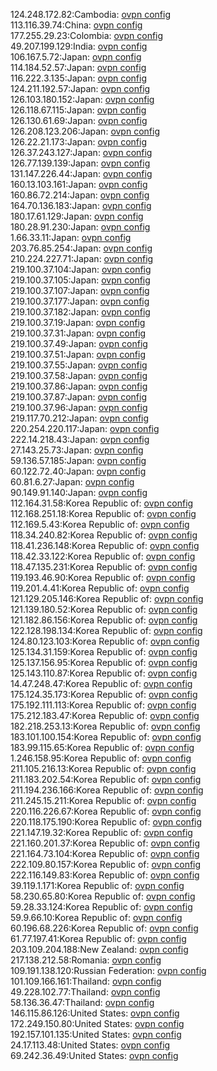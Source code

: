 124.248.172.82:Cambodia: [ovpn config](vpn/124_248_172_82.ovpn)  
113.116.39.74:China: [ovpn config](vpn/113_116_39_74.ovpn)  
177.255.29.23:Colombia: [ovpn config](vpn/177_255_29_23.ovpn)  
49.207.199.129:India: [ovpn config](vpn/49_207_199_129.ovpn)  
106.167.5.72:Japan: [ovpn config](vpn/106_167_5_72.ovpn)  
114.184.52.57:Japan: [ovpn config](vpn/114_184_52_57.ovpn)  
116.222.3.135:Japan: [ovpn config](vpn/116_222_3_135.ovpn)  
124.211.192.57:Japan: [ovpn config](vpn/124_211_192_57.ovpn)  
126.103.180.152:Japan: [ovpn config](vpn/126_103_180_152.ovpn)  
126.118.67.115:Japan: [ovpn config](vpn/126_118_67_115.ovpn)  
126.130.61.69:Japan: [ovpn config](vpn/126_130_61_69.ovpn)  
126.208.123.206:Japan: [ovpn config](vpn/126_208_123_206.ovpn)  
126.22.21.173:Japan: [ovpn config](vpn/126_22_21_173.ovpn)  
126.37.243.127:Japan: [ovpn config](vpn/126_37_243_127.ovpn)  
126.77.139.139:Japan: [ovpn config](vpn/126_77_139_139.ovpn)  
131.147.226.44:Japan: [ovpn config](vpn/131_147_226_44.ovpn)  
160.13.103.161:Japan: [ovpn config](vpn/160_13_103_161.ovpn)  
160.86.72.214:Japan: [ovpn config](vpn/160_86_72_214.ovpn)  
164.70.136.183:Japan: [ovpn config](vpn/164_70_136_183.ovpn)  
180.17.61.129:Japan: [ovpn config](vpn/180_17_61_129.ovpn)  
180.28.91.230:Japan: [ovpn config](vpn/180_28_91_230.ovpn)  
1.66.33.11:Japan: [ovpn config](vpn/1_66_33_11.ovpn)  
203.76.85.254:Japan: [ovpn config](vpn/203_76_85_254.ovpn)  
210.224.227.71:Japan: [ovpn config](vpn/210_224_227_71.ovpn)  
219.100.37.104:Japan: [ovpn config](vpn/219_100_37_104.ovpn)  
219.100.37.105:Japan: [ovpn config](vpn/219_100_37_105.ovpn)  
219.100.37.107:Japan: [ovpn config](vpn/219_100_37_107.ovpn)  
219.100.37.177:Japan: [ovpn config](vpn/219_100_37_177.ovpn)  
219.100.37.182:Japan: [ovpn config](vpn/219_100_37_182.ovpn)  
219.100.37.19:Japan: [ovpn config](vpn/219_100_37_19.ovpn)  
219.100.37.31:Japan: [ovpn config](vpn/219_100_37_31.ovpn)  
219.100.37.49:Japan: [ovpn config](vpn/219_100_37_49.ovpn)  
219.100.37.51:Japan: [ovpn config](vpn/219_100_37_51.ovpn)  
219.100.37.55:Japan: [ovpn config](vpn/219_100_37_55.ovpn)  
219.100.37.58:Japan: [ovpn config](vpn/219_100_37_58.ovpn)  
219.100.37.86:Japan: [ovpn config](vpn/219_100_37_86.ovpn)  
219.100.37.87:Japan: [ovpn config](vpn/219_100_37_87.ovpn)  
219.100.37.96:Japan: [ovpn config](vpn/219_100_37_96.ovpn)  
219.117.70.212:Japan: [ovpn config](vpn/219_117_70_212.ovpn)  
220.254.220.117:Japan: [ovpn config](vpn/220_254_220_117.ovpn)  
222.14.218.43:Japan: [ovpn config](vpn/222_14_218_43.ovpn)  
27.143.25.73:Japan: [ovpn config](vpn/27_143_25_73.ovpn)  
59.136.57.185:Japan: [ovpn config](vpn/59_136_57_185.ovpn)  
60.122.72.40:Japan: [ovpn config](vpn/60_122_72_40.ovpn)  
60.81.6.27:Japan: [ovpn config](vpn/60_81_6_27.ovpn)  
90.149.91.140:Japan: [ovpn config](vpn/90_149_91_140.ovpn)  
112.164.31.58:Korea Republic of: [ovpn config](vpn/112_164_31_58.ovpn)  
112.168.251.18:Korea Republic of: [ovpn config](vpn/112_168_251_18.ovpn)  
112.169.5.43:Korea Republic of: [ovpn config](vpn/112_169_5_43.ovpn)  
118.34.240.82:Korea Republic of: [ovpn config](vpn/118_34_240_82.ovpn)  
118.41.236.148:Korea Republic of: [ovpn config](vpn/118_41_236_148.ovpn)  
118.42.33.122:Korea Republic of: [ovpn config](vpn/118_42_33_122.ovpn)  
118.47.135.231:Korea Republic of: [ovpn config](vpn/118_47_135_231.ovpn)  
119.193.46.90:Korea Republic of: [ovpn config](vpn/119_193_46_90.ovpn)  
119.201.4.41:Korea Republic of: [ovpn config](vpn/119_201_4_41.ovpn)  
121.129.205.146:Korea Republic of: [ovpn config](vpn/121_129_205_146.ovpn)  
121.139.180.52:Korea Republic of: [ovpn config](vpn/121_139_180_52.ovpn)  
121.182.86.156:Korea Republic of: [ovpn config](vpn/121_182_86_156.ovpn)  
122.128.198.134:Korea Republic of: [ovpn config](vpn/122_128_198_134.ovpn)  
124.80.123.103:Korea Republic of: [ovpn config](vpn/124_80_123_103.ovpn)  
125.134.31.159:Korea Republic of: [ovpn config](vpn/125_134_31_159.ovpn)  
125.137.156.95:Korea Republic of: [ovpn config](vpn/125_137_156_95.ovpn)  
125.143.110.87:Korea Republic of: [ovpn config](vpn/125_143_110_87.ovpn)  
14.47.248.47:Korea Republic of: [ovpn config](vpn/14_47_248_47.ovpn)  
175.124.35.173:Korea Republic of: [ovpn config](vpn/175_124_35_173.ovpn)  
175.192.111.113:Korea Republic of: [ovpn config](vpn/175_192_111_113.ovpn)  
175.212.183.47:Korea Republic of: [ovpn config](vpn/175_212_183_47.ovpn)  
182.218.253.13:Korea Republic of: [ovpn config](vpn/182_218_253_13.ovpn)  
183.101.100.154:Korea Republic of: [ovpn config](vpn/183_101_100_154.ovpn)  
183.99.115.65:Korea Republic of: [ovpn config](vpn/183_99_115_65.ovpn)  
1.246.158.95:Korea Republic of: [ovpn config](vpn/1_246_158_95.ovpn)  
211.105.216.13:Korea Republic of: [ovpn config](vpn/211_105_216_13.ovpn)  
211.183.202.54:Korea Republic of: [ovpn config](vpn/211_183_202_54.ovpn)  
211.194.236.166:Korea Republic of: [ovpn config](vpn/211_194_236_166.ovpn)  
211.245.15.211:Korea Republic of: [ovpn config](vpn/211_245_15_211.ovpn)  
220.116.226.67:Korea Republic of: [ovpn config](vpn/220_116_226_67.ovpn)  
220.118.175.190:Korea Republic of: [ovpn config](vpn/220_118_175_190.ovpn)  
221.147.19.32:Korea Republic of: [ovpn config](vpn/221_147_19_32.ovpn)  
221.160.201.37:Korea Republic of: [ovpn config](vpn/221_160_201_37.ovpn)  
221.164.73.104:Korea Republic of: [ovpn config](vpn/221_164_73_104.ovpn)  
222.109.80.157:Korea Republic of: [ovpn config](vpn/222_109_80_157.ovpn)  
222.116.149.83:Korea Republic of: [ovpn config](vpn/222_116_149_83.ovpn)  
39.119.1.171:Korea Republic of: [ovpn config](vpn/39_119_1_171.ovpn)  
58.230.65.80:Korea Republic of: [ovpn config](vpn/58_230_65_80.ovpn)  
59.28.33.124:Korea Republic of: [ovpn config](vpn/59_28_33_124.ovpn)  
59.9.66.10:Korea Republic of: [ovpn config](vpn/59_9_66_10.ovpn)  
60.196.68.226:Korea Republic of: [ovpn config](vpn/60_196_68_226.ovpn)  
61.77.197.41:Korea Republic of: [ovpn config](vpn/61_77_197_41.ovpn)  
203.109.204.188:New Zealand: [ovpn config](vpn/203_109_204_188.ovpn)  
217.138.212.58:Romania: [ovpn config](vpn/217_138_212_58.ovpn)  
109.191.138.120:Russian Federation: [ovpn config](vpn/109_191_138_120.ovpn)  
101.109.166.161:Thailand: [ovpn config](vpn/101_109_166_161.ovpn)  
49.228.102.77:Thailand: [ovpn config](vpn/49_228_102_77.ovpn)  
58.136.36.47:Thailand: [ovpn config](vpn/58_136_36_47.ovpn)  
146.115.86.126:United States: [ovpn config](vpn/146_115_86_126.ovpn)  
172.249.150.80:United States: [ovpn config](vpn/172_249_150_80.ovpn)  
192.157.101.135:United States: [ovpn config](vpn/192_157_101_135.ovpn)  
24.17.113.48:United States: [ovpn config](vpn/24_17_113_48.ovpn)  
69.242.36.49:United States: [ovpn config](vpn/69_242_36_49.ovpn)  
